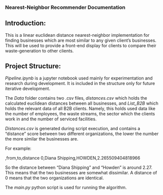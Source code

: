 ### Nearest-Neighbor Recommender Documentation

## Introduction:

This is a linear euclidean distance nearest-neighbor implementation for finding businesses which are most similar to any given client’s businesses. This will be used to provide a front-end display for clients to compare their waste-generation to other clients.

## Project Structure:

*Pipeline.ipynb* is a jupyter notebook used mainly for experimentation and research during development. It is included in the structure only for future iterative development. 

The *Data* folder contains two .csv files, *distances.csv* which holds the calculated euclidean distances between all businesses, and *List_B2B* which holds the relevant data of all B2B clients. Namely, this holds used data like the number of employees, the waste streams, the sector which the clients work in and the number of serviced facilities.

*Distances.csv* is generated during script execution, and contains a “distance” score between two different organizations, the lower the number the more similar the businesses are.

For example:

,from,to,distance
0,Diana Shipping,HOWDEN,2.265509404818966

So the distance between “Diana Shipping” and “Howden” is around 2.27. This means that the two businesses are somewhat dissimilar. A distance of 0 means that the two organizations are identical.

The *main.py* python script is used for running the algorithm. 
